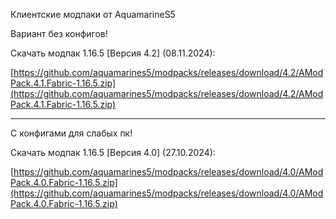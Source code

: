 Клиентские модпаки от AquamarineS5

Вариант без конфигов!

Скачать модпак 1.16.5 [Версия 4.2] (08.11.2024):

[https://github.com/aquamarines5/modpacks/releases/download/4.2/AModPack.4.1.Fabric-1.16.5.zip](https://github.com/aquamarines5/modpacks/releases/download/4.2/AModPack.4.1.Fabric-1.16.5.zip)

------------------------------------------------------------

С конфигами для слабых пк!

Скачать модпак 1.16.5 [Версия 4.0] (27.10.2024):

[https://github.com/aquamarines5/modpacks/releases/download/4.0/AModPack.4.0.Fabric-1.16.5.zip](https://github.com/aquamarines5/modpacks/releases/download/4.0/AModPack.4.0.Fabric-1.16.5.zip)
